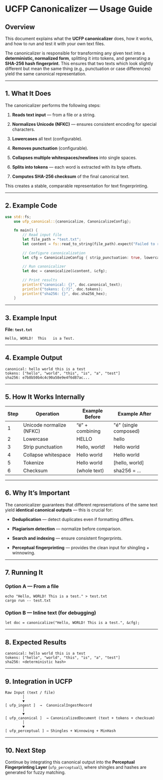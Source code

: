 # UCFP Canonicalizer — Usage Guide

## Overview

This document explains what the **UCFP canonicalizer** does, how it works, and how to run and test it with your own text files.

The canonicalizer is responsible for transforming any given text into a **deterministic, normalized form**, splitting it into tokens, and generating a **SHA-256 hash fingerprint**. This ensures that two texts which look slightly different but mean the same thing (e.g., punctuation or case differences) yield the same canonical representation.

* * *

## 1\. What It Does

The canonicalizer performs the following steps:

1.  **Reads text input** — from a file or a string.

2.  **Normalizes Unicode (NFKC)** — ensures consistent encoding for special characters.

3.  **Lowercases** all text (configurable).

4.  **Removes punctuation** (configurable).

5.  **Collapses multiple whitespaces/newlines** into single spaces.

6.  **Splits into tokens** — each word is extracted with its byte offsets.

7.  **Computes SHA-256 checksum** of the final canonical text.


This creates a stable, comparable representation for text fingerprinting.

* * *

## 2\. Example Code

```rust
use std::fs;
    use ufp_canonical::{canonicalize, CanonicalizeConfig};
    
    fn main() {
        // Read input file
        let file_path = "test.txt";
        let content = fs::read_to_string(file_path).expect("Failed to read file");
    
        // Configure canonicalization
        let cfg = CanonicalizeConfig { strip_punctuation: true, lowercase: true };
    
        // Run canonicalizer
        let doc = canonicalize(&content, &cfg);
    
        // Print results
        println!("canonical: {}", doc.canonical_text);
        println!("tokens: {:?}", doc.tokens);
        println!("sha256: {}", doc.sha256_hex);
    }
```


* * *

## 3\. Example Input

**File: `test.txt`**

    Hello, WORLD!  This   is a Test.


* * *

## 4\. Example Output

    canonical: hello world this is a test
    tokens: ["hello", "world", "this", "is", "a", "test"]
    sha256: e7b8b50b4c4c90a58e9e4f6d87ac...


* * *

## 5\. How It Works Internally

| Step | Operation | Example Before | Example After |
| --- | --- | --- | --- |
| 1 | Unicode normalize (NFKC) | “é” + combining | "é" (single composed) |
| 2 | Lowercase | HELLO | hello |
| 3 | Strip punctuation | Hello, world! | Hello world |
| 4 | Collapse whitespace | Hello world | Hello world |
| 5 | Tokenize | Hello world | [hello, world] |
| 6 | Checksum | (whole text) | sha256 = ... |

* * *

## 6\. Why It’s Important

The canonicalizer guarantees that different representations of the same text yield **identical canonical outputs** — this is crucial for:

*   **Deduplication** — detect duplicates even if formatting differs.

*   **Plagiarism detection** — normalize before comparison.

*   **Search and indexing** — ensure consistent fingerprints.

*   **Perceptual fingerprinting** — provides the clean input for shingling + winnowing.


* * *

## 7\. Running It

### Option A — From a file

    echo "Hello, WORLD! This is a test." > test.txt
    cargo run -- test.txt


### Option B — Inline text (for debugging)

    let doc = canonicalize("Hello, WORLD! This is a test.", &cfg);


* * *

## 8\. Expected Results

    canonical: hello world this is a test
    tokens: ["hello", "world", "this", "is", "a", "test"]
    sha256: <deterministic hash>


* * *

## 9\. Integration in UCFP

    Raw Input (text / file)
            │
            ▼
    [ ufp_ingest ]  →  CanonicalIngestRecord
            │
            ▼
    [ ufp_canonical ]  → CanonicalizedDocument (text + tokens + checksum)
            │
            ▼
    [ ufp_perceptual ] → Shingles + Winnowing + MinHash


* * *

## 10\. Next Step

Continue by integrating this canonical output into the **Perceptual Fingerprinting Layer** (`ufp_perceptual`), where shingles and hashes are generated for fuzzy matching.